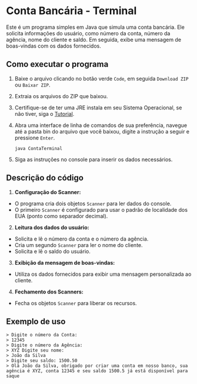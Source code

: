 # Conta Bancária - Terminal

Este é um programa simples em Java que simula uma conta bancária. Ele solicita informações do usuário, como número da conta, número da agência, nome do cliente e saldo. Em seguida, exibe uma mensagem de boas-vindas com os dados fornecidos.

## Como executar o programa

1. Baixe o arquivo clicando no botão verde `Code`, em seguida `Download ZIP` ou `Baixar ZIP`.

2. Extraia os arquivos do ZIP que baixou.

3. Certifique-se de ter uma JRE instala em seu Sistema Operacional, se não tiver, siga o [Tutorial](https://mauriciogeneroso.medium.com/configurando-java-1-instala%C3%A7%C3%A3o-do-jre-e-do-jdk-no-windows-38cacace0377).

4. Abra uma interface de linha de comandos de sua preferência, navegue até a pasta bin do arquivo que você baixou, digite a instrução a seguir e pressione `Enter`.
    ```
    java ContaTerminal
    ```

5. Siga as instruções no console para inserir os dados necessários.

## Descrição do código

1. **Configuração do Scanner:**
- O programa cria dois objetos `Scanner` para ler dados do console.
- O primeiro `Scanner` é configurado para usar o padrão de localidade dos EUA (ponto como separador decimal).

2. **Leitura dos dados do usuário:**
- Solicita e lê o número da conta e o número da agência.
- Cria um segundo `Scanner` para ler o nome do cliente.
- Solicita e lê o saldo do usuário.

3. **Exibição da mensagem de boas-vindas:**
- Utiliza os dados fornecidos para exibir uma mensagem personalizada ao cliente.

4. **Fechamento dos Scanners:**
- Fecha os objetos `Scanner` para liberar os recursos.

## Exemplo de uso
```
> Digite o número da Conta:
> 12345 
> Digite o número da Agência:
> XYZ Digite seu nome:
> João da Silva
> Digite seu saldo: 1500.50
> Olá João da Silva, obrigado por criar uma conta em nosso banco, sua agência é XYZ, conta 12345 e seu saldo 1500.5 já está disponível para saque
```
